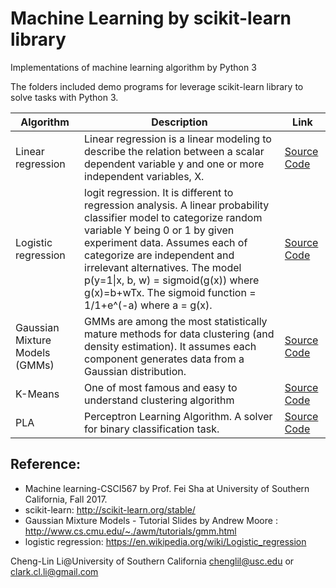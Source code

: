 
# Machine Learning by scikit-learn library
Implementations of machine learning algorithm by Python 3

The folders included demo programs for leverage scikit-learn library to solve tasks with Python 3. 

|Algorithm|Description|Link|
|------|------|--------|
|Linear regression|Linear regression is a linear modeling to describe the relation between a scalar dependent variable y and one or more independent variables, X.|[Source Code](https://github.com/Cheng-Lin-Li/MachineLearning/blob/master/scikit-learn/LinearRegression/sklearn-LinearRegression.py)|
|Logistic regression|logit regression. It is different to regression analysis. A linear probability classifier model to categorize random variable Y being 0 or 1 by given experiment data. Assumes each of categorize are independent and irrelevant alternatives. The model p(y=1\|x, b, w) = sigmoid(g(x)) where g(x)=b+wTx. The sigmoid function = 1/1+e^(-a) where a = g(x).|[Source Code](https://github.com/Cheng-Lin-Li/MachineLearning/blob/master/scikit-learn/LogisticRegression/logistic_regression.py)|
|Gaussian Mixture Models (GMMs)|GMMs are among the most statistically mature methods for data clustering (and density estimation). It assumes each component generates data from a Gaussian distribution.|[Source Code](https://github.com/Cheng-Lin-Li/MachineLearning/blob/master/scikit-learn/KMean_GMM/k-means_EM-GMM.py)|
|K-Means|One of most famous and easy to understand clustering algorithm|[Source Code](https://github.com/Cheng-Lin-Li/MachineLearning/blob/master/scikit-learn/KMean_GMM/k-means_EM-GMM.py)|
|PLA|Perceptron Learning Algorithm. A solver for binary classification task. |[Source Code](https://github.com/Cheng-Lin-Li/MachineLearning/blob/master/scikit-learn/PLA/sklearn-Perceptron.py)|



## Reference:
* Machine learning-CSCI567 by Prof. Fei Sha at University of Southern California, Fall 2017. 
* scikit-learn: http://scikit-learn.org/stable/
* Gaussian Mixture Models - Tutorial Slides by Andrew Moore : http://www.cs.cmu.edu/~./awm/tutorials/gmm.html
* logistic regression: https://en.wikipedia.org/wiki/Logistic_regression

Cheng-Lin Li@University of Southern California
chenglil@usc.edu or 
clark.cl.li@gmail.com
